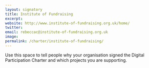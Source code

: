 ```yaml
---
layout: signatory
title: Institute of Fundraising 
excerpt: 
website: http://www.institute-of-fundraising.org.uk/home/
twitter: 
email: rebeccac@institute-of-fundraising.org.uk
image: 
permalink: /charter/institute-of-fundraising/
---
```


Use this space to tell people why your organisation signed the Digital Participation Charter and which projects you are supporting.
